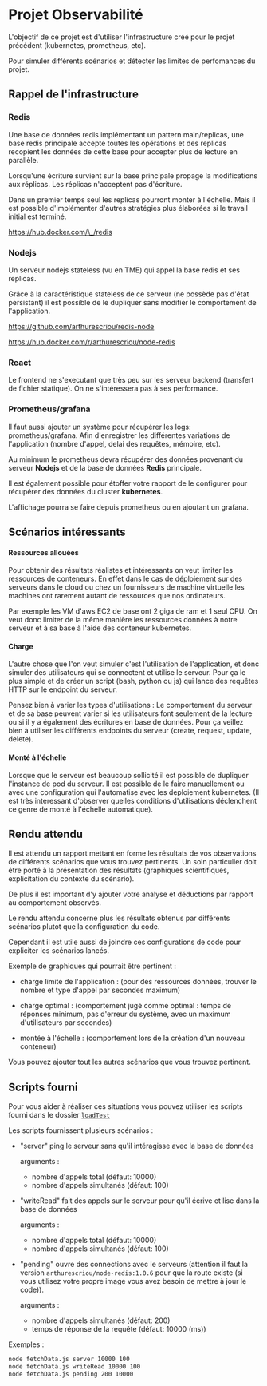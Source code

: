 # Projet Observabilité

L'objectif de ce projet est d'utiliser l'infrastructure créé pour le projet précédent (kubernetes, prometheus, etc).

Pour simuler différents scénarios et détecter les limites de perfomances du projet.

## Rappel de l'infrastructure

### Redis

Une base de données redis implémentant un pattern main/replicas, une base redis principale accepte toutes les opérations et des replicas recopient les données de cette base pour accepter plus de lecture en parallèle.

Lorsqu'une écriture survient sur la base principale propage la modifications aux réplicas. Les réplicas n'acceptent pas d'écriture.

Dans un premier temps seul les replicas pourront monter à l'échelle. Mais il est possible d'implémenter d'autres stratégies plus élaborées si le travail initial est terminé.

<a href="https://hub.docker.com/_/redis" >https://hub.docker.com/\_/redis</a>

### Nodejs

Un serveur nodejs stateless (vu en TME) qui appel la base redis et ses replicas.

Grâce à la caractéristique stateless de ce serveur (ne possède pas d'état persistant) il est possible de le dupliquer sans modifier le comportement de l'application.

<a href="https://github.com/arthurescriou/redis-node" >https://github.com/arthurescriou/redis-node</a>

<a href="https://hub.docker.com/r/arthurescriou/node-redis" >https://hub.docker.com/r/arthurescriou/node-redis</a>

### React

Le frontend ne s'executant que très peu sur les serveur backend (transfert de fichier statique). On ne s'intéressera pas à ses performance.

### Prometheus/grafana

Il faut aussi ajouter un système pour récupérer les logs: prometheus/grafana.
Afin d'enregistrer les différentes variations de l'application (nombre d'appel, delai des requêtes, mémoire, etc).

Au minimum le prometheus devra récupérer des données provenant du serveur **Nodejs** et de la base de données **Redis** principale.

Il est également possible pour étoffer votre rapport de le configurer pour récupérer des données du cluster **kubernetes**.

L'affichage pourra se faire depuis prometheus ou en ajoutant un grafana.

## Scénarios intéressants

#### Ressources allouées

Pour obtenir des résultats réalistes et intéressants on veut limiter les ressources de conteneurs.
En effet dans le cas de déploiement sur des serveurs dans le cloud ou chez un fournisseurs de machine virtuelle les machines ont rarement autant de ressources que nos ordinateurs.

Par exemple les VM d'aws EC2 de base ont 2 giga de ram et 1 seul CPU.
On veut donc limiter de la même manière les ressources données à notre serveur et à sa base à l'aide des conteneur kubernetes.

#### Charge

L'autre chose que l'on veut simuler c'est l'utilisation de l'application, et donc simuler des utilisateurs qui se connectent et utilise le serveur.
Pour ça le plus simple et de créer un script (bash, python ou js) qui lance des requêtes HTTP sur le endpoint du serveur.

Pensez bien à varier les types d'utilisations :
Le comportement du serveur et de sa base peuvent varier si les utilisateurs font seulement de la lecture ou si il y a également des écritures en base de données.
Pour ça veillez bien à utiliser les différents endpoints du serveur (create, request, update, delete).

#### Monté à l'échelle

Lorsque que le serveur est beaucoup sollicité il est possible de dupliquer l'instance de pod du serveur.
Il est possible de le faire manuellement ou avec une configuration qui l'automatise avec les deploiement kubernetes.
(Il est très interessant d'observer quelles conditions d'utilisations déclenchent ce genre de monté à l'échelle automatique).

## Rendu attendu

Il est attendu un rapport mettant en forme les résultats de vos observations de différents scénarios que vous trouvez pertinents.
Un soin particulier doit être porté à la présentation des résultats (graphiques scientifiques, explicitation du contexte du scénario).

De plus il est important d'y ajouter votre analyse et déductions par rapport au comportement observés.

Le rendu attendu concerne plus les résultats obtenus par différents scénarios plutot que la configuration du code.

Cependant il est utile aussi de joindre ces configurations de code pour expliciter les scénarios lancés.

Exemple de graphiques qui pourrait être pertinent :

- charge limite de l'application : (pour des ressources données, trouver le nombre et type d'appel par secondes maximum)

- charge optimal : (comportement jugé comme optimal : temps de réponses minimum, pas d'erreur du système, avec un maximum d'utilisateurs par secondes)

- montée à l'échelle : (comportement lors de la création d'un nouveau conteneur)

Vous pouvez ajouter tout les autres scénarios que vous trouvez pertinent.

## Scripts fourni

Pour vous aider à réaliser ces situations vous pouvez utiliser les scripts fourni dans le dossier <a href="https://github.com/arthurescriou/CRV/tree/master/loadTest">`loadTest` </a>

Les scripts fournissent plusieurs scénarios :

- "server" ping le serveur sans qu'il intéragisse avec la base de données

  arguments :

  - nombre d'appels total (défaut: 10000)
  - nombre d'appels simultanés (défaut: 100)

- "writeRead" fait des appels sur le serveur pour qu'il écrive et lise dans la base de données

  arguments :

  - nombre d'appels total (défaut: 10000)
  - nombre d'appels simultanés (défaut: 100)

- "pending" ouvre des connections avec le serveurs (attention il faut la version `arthurescriou/node-redis:1.0.6` pour que la route existe (si vous utilisez votre propre image vous avez besoin de mettre à jour le code)).

  arguments :

  - nombre d'appels simultanés (défaut: 200)
  - temps de réponse de la requête (défaut: 10000 (ms))

Exemples :

```bash
node fetchData.js server 10000 100
node fetchData.js writeRead 10000 100
node fetchData.js pending 200 10000
```

